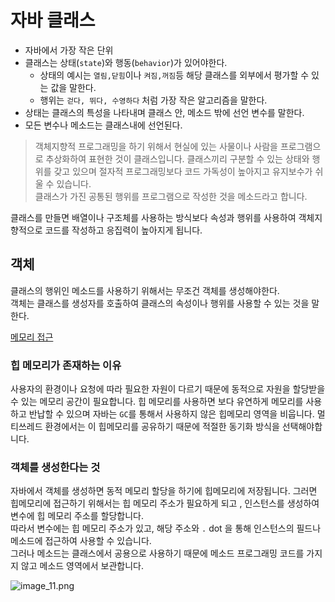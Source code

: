 # 자바 클래스

+ 자바에서 가장 작은 단위
+ 클래스는 상태(`state`)와 행동(`behavior`)가 있어야한다.
    + 상태의 예시는 `열림,닫힘`이나 `켜짐,꺼짐`등 해당 클래스를 외부에서 평가할 수 있는 값을 말한다.
    + 행위는 `걷다, 뛰다, 수영하다` 처럼 가장 작은 알고리즘을 말한다.
+ 상태는 클래스의 특성을 나타내며 클래스 안, 메소드 밖에 선언 변수를 말한다.
+ 모든 변수나 메소드는 클래스내에 선언된다.

> 객체지향적 프로그래밍을 하기 위해서 현실에 있는 사물이나 사람을 프로그램으로 추상화하여 표현한 것이 클래스입니다.
> 클래스끼리 구분할 수 있는 상태와 행위를 갖고 있으며 절자적 프로그래밍보다 코드 가독성이 높아지고 유지보수가 쉬울 수 있습니다.  
> 클래스가 가진 공통된 행위를 프로그램으로 작성한 것을 메소드라고 합니다.

클래스를 만들면 배열이나 구조체를 사용하는 방식보다 속성과 행위를 사용하여 객체지향적으로 코드를 작성하고
응집력이 높아지게 됩니다.

## 객체
클래스의 행위인 메소드를 사용하기 위해서는 무조건 객체를 생성해야한다.  
객체는 클래스를 생성자를 호출하여 클래스의 속성이나 행위를 사용할 수 있는 것을 말한다.

[메모리 접근](https://codedragon.tistory.com/2421)


### 힙 메모리가 존재하는 이유
사용자의 환경이나 요청에 따라 필요한 자원이 다르기 때문에 동적으로 자원을 할당받을 수 있는 메모리 공간이 필요합니다.
힙 메모리를 사용하면 보다 유연하게 메모리를 사용하고 반납할 수 있으며 자바는 `GC`를 통해서 사용하지 않은 힙메모리 영역을 비웁니다.
멀티쓰레드 환경에서는 이 힙메모리를 공유하기 때문에 적절한 동기화 방식을 선택해야합니다.

### 객체를 생성한다는 것
자바에서 객체를 생성하면 동적 메모리 할당을 하기에 힙메모리에 저장됩니다.
그러면 힙메모리에 접근하기 위해서는 힙 메모리 주소가 필요하게 되고 , 인스턴스를 생성하여 변수에 힙 메모리 주소를 할당합니다.  
따라서 변수에는 힙 메모리 주소가 있고, 해당 주소와 `.` dot 을 통해 인스턴스의 필드나 메소드에 접근하여 사용할 수 있습니다.  
그러나 메소드는 클래스에서 공용으로 사용하기 때문에 메소드 프로그래밍 코드를 가지지 않고 메소드 영역에서 보관합니다.
  
![image_11.png](image_11.png)